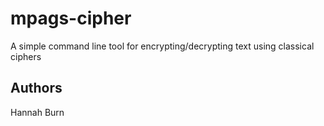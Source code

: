 # mpags-cipher
A simple command line tool for encrypting/decrypting text using classical ciphers

## Authors
Hannah Burn